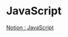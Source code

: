 # JavaScript
[Notion : JavaScript](https://iris-wire-c3f.notion.site/JavaScript-5e803de577314d21a71111a922816f8b)
